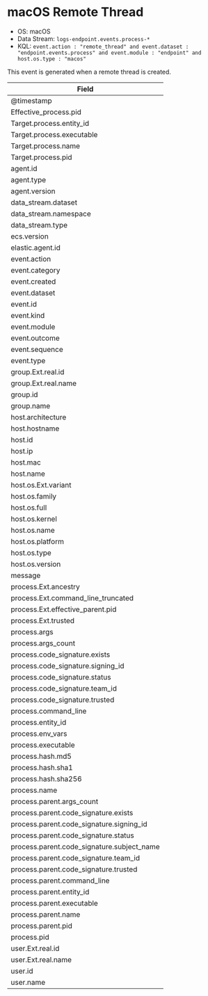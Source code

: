 # macOS Remote Thread

- OS: macOS
- Data Stream: `logs-endpoint.events.process-*`
- KQL: `event.action : "remote_thread" and event.dataset : "endpoint.events.process" and event.module : "endpoint" and host.os.type : "macos"`

This event is generated when a remote thread is created.


| Field |
|---|
| @timestamp |
| Effective_process.pid |
| Target.process.entity_id |
| Target.process.executable |
| Target.process.name |
| Target.process.pid |
| agent.id |
| agent.type |
| agent.version |
| data_stream.dataset |
| data_stream.namespace |
| data_stream.type |
| ecs.version |
| elastic.agent.id |
| event.action |
| event.category |
| event.created |
| event.dataset |
| event.id |
| event.kind |
| event.module |
| event.outcome |
| event.sequence |
| event.type |
| group.Ext.real.id |
| group.Ext.real.name |
| group.id |
| group.name |
| host.architecture |
| host.hostname |
| host.id |
| host.ip |
| host.mac |
| host.name |
| host.os.Ext.variant |
| host.os.family |
| host.os.full |
| host.os.kernel |
| host.os.name |
| host.os.platform |
| host.os.type |
| host.os.version |
| message |
| process.Ext.ancestry |
| process.Ext.command_line_truncated |
| process.Ext.effective_parent.pid |
| process.Ext.trusted |
| process.args |
| process.args_count |
| process.code_signature.exists |
| process.code_signature.signing_id |
| process.code_signature.status |
| process.code_signature.team_id |
| process.code_signature.trusted |
| process.command_line |
| process.entity_id |
| process.env_vars |
| process.executable |
| process.hash.md5 |
| process.hash.sha1 |
| process.hash.sha256 |
| process.name |
| process.parent.args_count |
| process.parent.code_signature.exists |
| process.parent.code_signature.signing_id |
| process.parent.code_signature.status |
| process.parent.code_signature.subject_name |
| process.parent.code_signature.team_id |
| process.parent.code_signature.trusted |
| process.parent.command_line |
| process.parent.entity_id |
| process.parent.executable |
| process.parent.name |
| process.parent.pid |
| process.pid |
| user.Ext.real.id |
| user.Ext.real.name |
| user.id |
| user.name |

